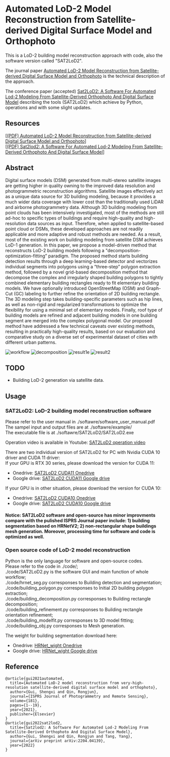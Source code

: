 # Automated LoD-2 Model Reconstruction from Satellite-derived Digital Surface Model and Orthophoto

This is a LoD-2 building model reconstruction approach with code, also the software version called "SAT2LoD2".  
  
The journal paper [Automated LoD-2 Model Reconstruction from Satellite-derived Digital Surface Model and Orthophoto](https://www.sciencedirect.com/science/article/pii/S0924271621002318) is the technical description of the approach.  

  
The conference paper (accepted) [Sat2LoD2: A Software For Automated Lod-2 Modeling From Satellite-Derived Orthophoto And Digital Surface Model](https://arxiv.org/abs/2204.04139) describing the tools (SAT2LoD2) which achieve by Python, operations and with some slight updates.  

  
## Resources
[[(PDF) Automated LoD-2 Model Reconstruction from Satellite-derived Digital Surface Model and Orthophoto](https://arxiv.org/ftp/arxiv/papers/2109/2109.03876.pdf)]  
[[(PDF) Sat2lod2: A Software For Automated Lod-2 Modeling From Satellite-Derived Orthophoto And Digital Surface Model](https://arxiv.org/ftp/arxiv/papers/2204/2204.04139.pdf)]
## Abstract
Digital surface models (DSM) generated from multi-stereo satellite images are getting higher in quality owning to the improved data resolution and photogrammetric reconstruction algorithms. Satellite images effectively act as a unique data source for 3D building modeling, because it provides a much wider data coverage with lower cost than the traditionally used LiDAR and airborne photogrammetry data. Although 3D building modeling from point clouds has been intensively investigated, most of the methods are still ad-hoc to specific types of buildings and require high-quality and high-resolution data sources as input. Therefore, when applied to satellite-based point cloud or DSMs, these developed approaches are not readily applicable and more adaptive and robust methods are needed. As a result, most of the existing work on building modeling from satellite DSM achieves LoD-1 generation. In this paper, we propose a model-driven method that reconstructs LoD-2 building models following a "decomposition-optimization-fitting” paradigm. The proposed method starts building detection results through a deep learning-based detector and vectorizes individual segments into polygons using a “three-step” polygon extraction method, followed by a novel grid-based decomposition method that decompose the complex and irregularly shaped building polygons to tightly combined elementary building rectangles ready to fit elementary building models. We have optionally introduced OpenStreetMap (OSM) and Graph-Cut (GC) labeling to further refine the orientation of 2D building rectangle. The 3D modeling step takes building-specific parameters such as hip lines, as well as non-rigid and regularized transformations to optimize the flexibility for using a minimal set of elementary models. Finally, roof type of building models are refined and adjacent building models in one building segment are merged into the complex polygonal model. Our proposed method have addressed a few technical caveats over existing methods, resulting in practically high-quality results, based on our evaluation and comparative study on a diverse set of experimental dataset of cities with different urban patterns. 

![workflow](https://user-images.githubusercontent.com/32317924/151380594-1a349c74-93ce-493a-b7cc-75aeb0076bdb.jpg)
![decomposition](https://user-images.githubusercontent.com/32317924/151380692-9d94ae99-2df0-4515-bf4f-f3acc35c696f.jpg)
![result1e](https://user-images.githubusercontent.com/32317924/151380719-2166784d-1454-426b-87ff-df69db505a0f.jpg)
![result2](https://raw.githubusercontent.com/HeavenswordG/gitphoto/main/resultfigure.PNG)

## TODO

- Building LoD-2 generation via satellite data.  


## Usage
### SAT2LoD2: LoD-2 building model reconstruction software
  
Please refer to the user manual in ./softawre/software_user_manual.pdf  
The sampel input and output files are at ./softawre/example/  
The executable file is at ./softawre/SAT2LoD2/SAT2LoD2.exe  
  
Operation video is available in Youtube: [SAT2LoD2 operation video](https://youtu.be/Nn4OABsEOXk)  
  
There are two individual version of SAT2LoD2 for PC with Nvidia CUDA 10 driver and CUDA 11 driver:  
If your GPU is RTX 30 series, please download the version for CUDA 11:   
- Onedrive: [SAT2LoD2 CUDA11 Onedrive](https://buckeyemailosu-my.sharepoint.com/:u:/g/personal/qin_324_osu_edu/EUAersQxRFpHtZPKUfnXTXYBXOn575uHZ97cdEZ_Wx_LHw?e=qaPbw9)  
- Google drive: [SAT2LoD2 CUDA11 Google drive](https://drive.google.com/file/d/1rA7SRPbSYFJwOBc7IfXxBgmUroTOZIOF/view?usp=sharing)  
  
If your GPU is in other situation, please download the version for CUDA 10:   
- Onedrive: [SAT2LoD2 CUDA10 Onedrive](https://buckeyemailosu-my.sharepoint.com/:u:/g/personal/qin_324_osu_edu/EWAmq2Rmr-lHuU9C6fRzsjcBJ7WvB0DRbXArBmXRaGt79w?e=1FyGGf)  
- Google drive: [SAT2LoD2 CUDA10 Google drive](https://drive.google.com/file/d/1t_4epCmaXPuZgHz3QenU-zfd7-vqrvKV/view?usp=sharing)  
  
  
#### Notice: SAT2LoD2 software and open-source has minor improvments compare with the pulished ISPRS Journal paper include: 1) building segmentation based on HRNetV2; 2) non-rectangular shape buildings mesh generation. Moreover, processing time for software and code is optimized as well.  
  
    
### Open source code of LoD-2 model reconstruction
  
Python is the only language for software and open-source codes.  
Please refer to the code in ./code/;  
./code/SAT2LoD2.py is the software GUI and main function of whole workflow;  
./code/hrnet_seg.py corresponses to Building detection and segmentation;  
./code/building_polygon.py corresponses to Initial 2D building polygon extraction;  
./code/building_decomposition.py corresponses to Building rectangle decomposition;  
./code/building_refinement.py corresponses to Building rectangle orientation refinement;  
./code/building_modelfit.py corresponses to 3D model fitting;  
./code/building_obj.py corresponses to Mesh generation.  

The weight for building segmentation download here:   
- Onedrive: [HRNet_wight Onedrive](https://buckeyemailosu-my.sharepoint.com/:u:/g/personal/qin_324_osu_edu/EXWTkwmtb1lPqnkbo57Ttn8BfHcIFfzQPZ41naZBNO8rZA?e=Roocco)  
- Google drive: [HRNet_wight Google drive](https://drive.google.com/file/d/1ya8_t67mpYJl1E7_1GyqSgcBgzIgGQg1/view?usp=sharing)

## Reference
```
@article{gui2021automated,
  title={Automated LoD-2 model reconstruction from very-high-resolution satellite-derived digital surface model and orthophoto},
  author={Gui, Shengxi and Qin, Rongjun},
  journal={ISPRS Journal of Photogrammetry and Remote Sensing},
  volume={181},
  pages={1--19},
  year={2021},
  publisher={Elsevier}
}
@article{gui2022sat2lod2,
  title={Sat2lod2: A Software For Automated Lod-2 Modeling From Satellite-Derived Orthophoto And Digital Surface Model},
  author={Gui, Shengxi and Qin, Rongjun and Tang, Yang},
  journal={arXiv preprint arXiv:2204.04139},
  year={2022}
}
```
